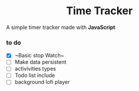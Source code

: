 <h1 align="center">Time Tracker</h1>
 
A simple timer tracker made with **JavaScript**

### to do
- [x] ~Basic stop Watch~
- [ ] Make data persistent
- [ ] activivities types
- [ ] Todo list include
- [ ] background lofi player
